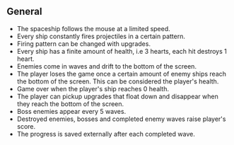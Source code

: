 ## General

- The spaceship follows the mouse at a limited speed.
- Every ship constantly fires projectiles in a certain pattern.
- Firing pattern can be changed with upgrades.
- Every ship has a finite amount of health, i.e 3 hearts, each hit destroys 1 heart. 
- Enemies come in waves and drift to the bottom of the screen. 
- The player loses the game once a certain amount of enemy ships reach the bottom of the screen. This can be considered the player's health.
- Game over when the player's ship reaches 0 health.
- The player can pickup upgrades that float down and disappear when they reach the bottom of the screen.
- Boss enemies appear every 5 waves. 
- Destroyed enemies, bosses and completed enemy waves raise player's score.
- The progress is saved externally after each completed wave.